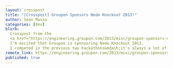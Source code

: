 ```yaml
---
layout: crosspost
title: "[Crosspost] Groupon Sponsors Node Knockout 2013!"
author: Sean Massa
categories: [dev]
blurb:
  Crosspost from the
  <a href="https://engineering.groupon.com/2013/misc/groupon-sponsors-node-knockout-2013/">Groupon Engineering blog</a>!
  I'm excited that Groupon is sponsoring Node Knockout 2013.
  I competed in the previous two hackathons&mdash;it's always a lot of fun.
remote_link: https://engineering.groupon.com/2013/misc/groupon-sponsors-node-knockout-2013
published: true
---
```



